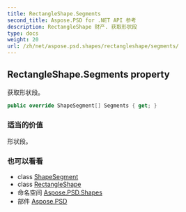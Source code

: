 ```yaml
---
title: RectangleShape.Segments
second_title: Aspose.PSD for .NET API 参考
description: RectangleShape 财产. 获取形状段
type: docs
weight: 20
url: /zh/net/aspose.psd.shapes/rectangleshape/segments/
---
```

## RectangleShape.Segments property

获取形状段。

```csharp
public override ShapeSegment[] Segments { get; }
```

### 适当的价值

形状段。

### 也可以看看

* class [ShapeSegment](../../../aspose.psd/shapesegment/)
* class [RectangleShape](../)
* 命名空间 [Aspose.PSD.Shapes](../../rectangleshape/)
* 部件 [Aspose.PSD](../../../)


